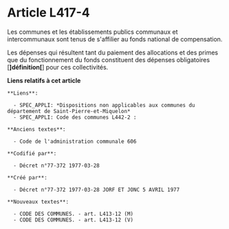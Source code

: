 # Article L417-4

Les communes et les établissements publics communaux et intercommunaux sont tenus de s'affilier au fonds national de
compensation.

Les dépenses qui résultent tant du paiement des allocations et des primes que du fonctionnement du fonds constituent des
dépenses obligatoires [**]définition[**] pour ces collectivités.

**Liens relatifs à cet article**

	**Liens**:

	  - SPEC_APPLI: *Dispositions non applicables aux communes du département de Saint-Pierre-et-Miquelon*
	  - SPEC_APPLI: Code des communes L442-2 :

	**Anciens textes**:

	  - Code de l'administration communale 606

	**Codifié par**:

	  - Décret n°77-372 1977-03-28

	**Créé par**:

	  - Décret n°77-372 1977-03-28 JORF ET JONC 5 AVRIL 1977

	**Nouveaux textes**:

	  - CODE DES COMMUNES. - art. L413-12 (M)
	  - CODE DES COMMUNES. - art. L413-12 (V)
